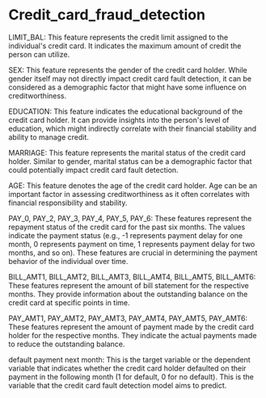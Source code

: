 # Credit_card_fraud_detection

LIMIT_BAL: This feature represents the credit limit assigned to the individual's credit card. It indicates the maximum amount of credit the person can utilize.

SEX: This feature represents the gender of the credit card holder. While gender itself may not directly impact credit card fault detection, it can be considered as a demographic factor that might have some influence on creditworthiness.

EDUCATION: This feature indicates the educational background of the credit card holder. It can provide insights into the person's level of education, which might indirectly correlate with their financial stability and ability to manage credit.

MARRIAGE: This feature represents the marital status of the credit card holder. Similar to gender, marital status can be a demographic factor that could potentially impact credit card fault detection.

AGE: This feature denotes the age of the credit card holder. Age can be an important factor in assessing creditworthiness as it often correlates with financial responsibility and stability.

PAY_0, PAY_2, PAY_3, PAY_4, PAY_5, PAY_6: These features represent the repayment status of the credit card for the past six months. The values indicate the payment status (e.g., -1 represents payment delay for one month, 0 represents payment on time, 1 represents payment delay for two months, and so on). These features are crucial in determining the payment behavior of the individual over time.

BILL_AMT1, BILL_AMT2, BILL_AMT3, BILL_AMT4, BILL_AMT5, BILL_AMT6: These features represent the amount of bill statement for the respective months. They provide information about the outstanding balance on the credit card at specific points in time.

PAY_AMT1, PAY_AMT2, PAY_AMT3, PAY_AMT4, PAY_AMT5, PAY_AMT6: These features represent the amount of payment made by the credit card holder for the respective months. They indicate the actual payments made to reduce the outstanding balance.

default payment next month: This is the target variable or the dependent variable that indicates whether the credit card holder defaulted on their payment in the following month (1 for default, 0 for no default). This is the variable that the credit card fault detection model aims to predict.
